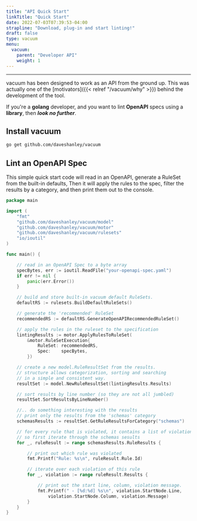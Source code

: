 ```yaml
---
title: "API Quick Start"
linkTitle: "Quick Start"
date: 2022-07-03T07:39:53-04:00
strapline: "Download, plug-in and start linting!"
draft: false
type: vacuum
menu:
  vacuum:
    parent: "Developer API"
    weight: 1
---
```


---

vacuum has been designed to work as an API from the ground up. This was actually one of the [motivators]({{< relref "/vacuum/why" >}})
behind the development of the tool.

If you're a **golang** developer, and you want to lint **OpenAPI** specs using a **library**, then **_look no further_**.

## Install vacuum

```bash
go get github.com/daveshanley/vacuum
```

## Lint an OpenAPI Spec

This simple quick start code will read in an OpenAPI, generate a RuleSet from the built-in defaults, Then it will
apply the rules to the spec, filter the results by a category, and then print them out to the console.

```go
package main

import (
    "fmt"
    "github.com/daveshanley/vacuum/model"
    "github.com/daveshanley/vacuum/motor"
    "github.com/daveshanley/vacuum/rulesets"
    "io/ioutil"
)

func main() {

    // read in an OpenAPI Spec to a byte array
    specBytes, err := ioutil.ReadFile("your-openapi-spec.yaml")
    if err != nil {
        panic(err.Error())
    }

    // build and store built-in vacuum default RuleSets.
    defaultRS := rulesets.BuildDefaultRuleSets()

    // generate the 'recommended' RuleSet
    recommendedRS := defaultRS.GenerateOpenAPIRecommendedRuleSet()

    // apply the rules in the ruleset to the specification
    lintingResults := motor.ApplyRulesToRuleSet(
        &motor.RuleSetExecution{
            RuleSet: recommendedRS,
            Spec:    specBytes,
        })

    // create a new model.RuleResultSet from the results.
    // structure allows categorization, sorting and searching
    // in a simple and consistent way.
    resultSet := model.NewRuleResultSet(lintingResults.Results)

    // sort results by line number (so they are not all jumbled)
    resultSet.SortResultsByLineNumber()

    //.. do something interesting with the results
    // print only the results from the 'schemas' category
    schemasResults := resultSet.GetRuleResultsForCategory("schemas")

    // for every rule that is violated, it contains a list of violations.
    // so first iterate through the schemas sesults
    for _, ruleResult := range schemasResults.RuleResults {

        // print out which rule was violated
        fmt.Printf("Rule: %s\n", ruleResult.Rule.Id)

        // iterate over each violation of this rule
        for _, violation := range ruleResult.Results {

            // print out the start line, column, violation message.
            fmt.Printf(" - [%d:%d] %s\n", violation.StartNode.Line,
                violation.StartNode.Column, violation.Message)
        }
    }
}


```